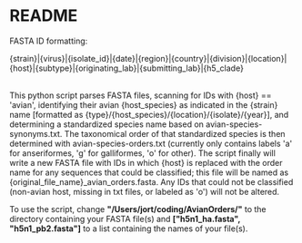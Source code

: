 # README

FASTA ID formatting:

{strain}|{virus}|{isolate_id}|{date}|{region}|{country}|{division}|{location}|{host}|{subtype}|{originating_lab}|{submitting_lab}|{h5_clade}<br/><br/>

This python script parses FASTA files, scanning for IDs with {host} == 'avian', identifying their avian {host_species} as indicated in the {strain} name [formatted as {type}/{host_species}/{location}/{isolate}/{year}], and determining a standardized species name based on avian-species-synonyms.txt. The taxonomical order of that standardized species is then determined with avian-species-orders.txt (currently only contains labels 'a' for anseriformes, 'g' for galliformes, 'o' for other). The script finally will write a new FASTA file with IDs in which {host} is replaced with the order name for any sequences that could be classified; this file will be named as {original_file_name}_avian_orders.fasta. Any IDs that could not be classified (non-avian host, missing in txt files, or labeled as 'o') will not be altered.

To use the script, change <b>"/Users/jort/coding/AvianOrders/"</b> to the directory containing your FASTA file(s) and <b>["h5n1_ha.fasta", "h5n1_pb2.fasta"]</b> to a list containing the names of your file(s).
